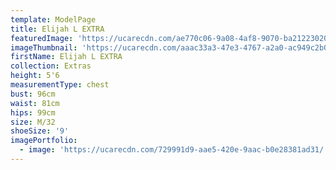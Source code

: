 ```yaml
---
template: ModelPage
title: Elijah L EXTRA
featuredImage: 'https://ucarecdn.com/ae770c06-9a08-4af8-9070-ba2122302092/'
imageThumbnail: 'https://ucarecdn.com/aaac33a3-47e3-4767-a2a0-ac949c2b0557/'
firstName: Elijah L EXTRA
collection: Extras
height: 5'6
measurementType: chest
bust: 96cm
waist: 81cm
hips: 99cm
size: M/32
shoeSize: '9'
imagePortfolio:
  - image: 'https://ucarecdn.com/729991d9-aae5-420e-9aac-b0e28381ad31/'
---
```


